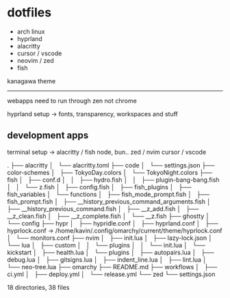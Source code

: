 # dotfiles

- arch linux
- hyprland
- alacritty
- cursor / vscode
- neovim / zed
- fish

kanagawa theme

---

webapps need to run through zen not chrome

hyprland setup -> fonts, transparency, workspaces and stuff

## development apps

terminal setup -> alacritty / fish
node, bun..
zed / nvim
cursor / vscode


.
├── alacritty
│   └── alacritty.toml
├── code
│   └── settings.json
├── color-schemes
│   ├── TokyoDay.colors
│   └── TokyoNight.colors
├── fish
│   ├── conf.d
│   │   ├── hydro.fish
│   │   ├── plugin-bang-bang.fish
│   │   └── z.fish
│   ├── config.fish
│   ├── fish_plugins
│   ├── fish_variables
│   └── functions
│       ├── fish_mode_prompt.fish
│       ├── fish_prompt.fish
│       ├── __history_previous_command_arguments.fish
│       ├── __history_previous_command.fish
│       ├── __z_add.fish
│       ├── __z_clean.fish
│       ├── __z_complete.fish
│       └── __z.fish
├── ghostty
│   └── config
├── hypr
│   ├── hypridle.conf
│   ├── hyprland.conf
│   ├── hyprlock.conf -> /home/kavin/.config/omarchy/current/theme/hyprlock.conf
│   └── monitors.conf
├── nvim
│   ├── init.lua
│   ├── lazy-lock.json
│   └── lua
│       ├── custom
│       │   └── plugins
│       │       └── init.lua
│       └── kickstart
│           ├── health.lua
│           └── plugins
│               ├── autopairs.lua
│               ├── debug.lua
│               ├── gitsigns.lua
│               ├── indent_line.lua
│               ├── lint.lua
│               └── neo-tree.lua
├── omarchy
├── README.md
├── workflows
│   ├── ci.yml
│   ├── deploy.yml
│   └── release.yml
└── zed
    └── settings.json

18 directories, 38 files

